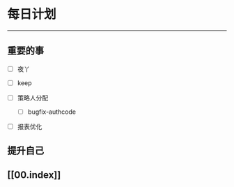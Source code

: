 
# 每日计划
---
## 重要的事

- [ ]    夜丫
- [ ]   keep
- [ ]  策略人分配
    - [ ] bugfix-authcode
- [ ] 报表优化



## 提升自己

  



## [[00.index]]











